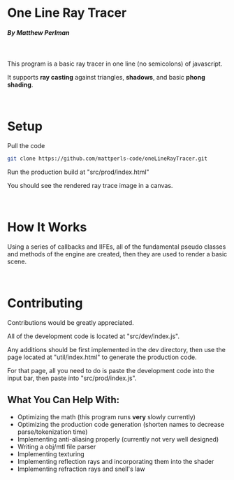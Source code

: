 # **One Line Ray Tracer**

##### *By Matthew Perlman*

<br/>

This program is a basic ray tracer in one line (no semicolons) of javascript.

It supports **ray casting** against triangles, **shadows**, and basic **phong shading**.

<br/>

# Setup

Pull the code

``` bash
git clone https://github.com/mattperls-code/oneLineRayTracer.git
```

Run the production build at "src/prod/index.html"

You should see the rendered ray trace image in a canvas.

<br/>

# How It Works

Using a series of callbacks and IIFEs, all of the fundamental pseudo classes and methods of the engine are created, then they are used to render a basic scene.

<br/>

# Contributing

Contributions would be greatly appreciated.

All of the development code is located at "src/dev/index.js".

Any additions should be first implemented in the dev directory, then use the page located at "util/index.html" to generate the production code.

For that page, all you need to do is paste the development code into the input bar, then paste into "src/prod/index.js".

## What You Can Help With:

* Optimizing the math (this program runs **very** slowly currently)
* Optimizing the production code generation (shorten names to decrease parse/tokenization time)
* Implementing anti-aliasing properly (currently not very well designed)
* Writing a obj/mtl file parser
* Implementing texturing
* Implementing reflection rays and incorporating them into the shader
* Implementing refraction rays and snell's law